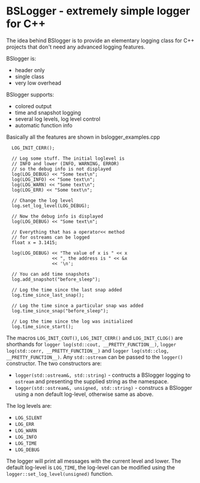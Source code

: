 # BSLogger - extremely simple logger for C++

The idea behind BSlogger is to provide an elementary logging class for C++ projects that don't need any advanced logging features.

BSlogger is:

  * header only
  * single class
  * very low overhead

BSlogger supports:

  * colored output
  * time and snapshot logging
  * several log levels, log level control
  * automatic function info

Basically all the features are shown in bslogger_examples.cpp

```
  LOG_INIT_CERR();

  // Log some stuff. The initial loglevel is
  // INFO and lower (INFO, WARNING, ERROR)
  // so the debug info is not displayed
  log(LOG_DEBUG) << "Some text\n";
  log(LOG_INFO) << "Some text\n";
  log(LOG_WARN) << "Some text\n";
  log(LOG_ERR) << "Some text\n";

  // Change the log level
  log.set_log_level(LOG_DEBUG);

  // Now the debug info is displayed
  log(LOG_DEBUG) << "Some text\n";

  // Everything that has a operator<< method
  // for ostreams can be logged
  float x = 3.1415;

  log(LOG_DEBUG) << "The value of x is " << x
                 << ", the address is " << &x
                 << '\n';

  // You can add time snapshots
  log.add_snapshot("before_sleep");

  // Log the time since the last snap added
  log.time_since_last_snap();

  // Log the time since a particular snap was added
  log.time_since_snap("before_sleep");

  // Log the time since the log was initialized
  log.time_since_start();
```

The macros `LOG_INIT_COUT()`, `LOG_INIT_CERR()` and `LOG_INIT_CLOG()` are shorthands for `logger log(std::cout, __PRETTY_FUNCTION__)`, `logger log(std::cerr, __PRETTY_FUNCTION__)` and `logger log(std::clog, __PRETTY_FUNCTION__)`. Any `std::ostream` can be passed to the `logger()` constructor. The two constructors are:

  * `logger(std::ostream&, std::string)` - contructs a BSlogger logging to `ostream` and presenting the supplied string as the namespace.
  * `logger(std::ostream&, unsigned, std::string)` - construcs a BSlogger using a non default log-level, otherwise same as above.

The log levels are:

  * `LOG_SILENT`
  * `LOG_ERR`
  * `LOG_WARN`
  * `LOG_INFO`
  * `LOG_TIME`
  * `LOG_DEBUG`

The logger will print all messages with the current level and lower. The default log-level is `LOG_TIME`, the log-level can be modified using the `logger::set_log_level(unsigned)` function.